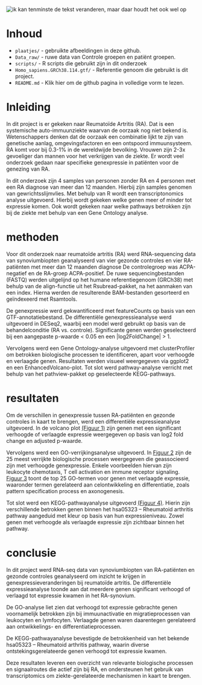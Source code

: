 <p align =”center”>
<img src = “plaatjes/Transcriptonomics_startpagina.jpg” alt = "ik kan tenminste de tekst veranderen, maar daar houdt het ook wel op"
width = “600”/>
</p>

# Inhoud
- `plaatjes/` - gebruikte afbeeldingen in deze github.
- `Data_raw/` - ruwe data van Controle groepen en patiënt groepen.
- `scripts/` - R scripts die gebruikt zijn in dit onderzoek
- `Homo_sapiens.GRCh38.114.gtf/` - Referentie genoom die gebruikt is dit project.
- `README.md` - Klik hier om de github pagina in volledige vorm te lezen.

# Inleiding

In dit project is er gekeken naar Reumatoïde Artritis (RA). Dat is een systemische auto-immuunziekte waarvan de oorzaak nog niet bekend is. Wetenschappers denken dat de oorzaak een combinatie lijkt te zijn van genetische aanlag, omgevingsfactoren en een ontspoord immuunsysteem. RA komt voor bij 0.3-1% in de wereldwijde bevolking. Vrouwen zijn 2-3x gevoeliger dan mannen voor het verkrijgen van de ziekte. Er wordt veel onderzoek gedaan naar specifieke genexpressie in patiënten voor de genezing van RA. 

In dit onderzoek zijn 4 samples van personen zonder RA en 4 personen met een RA diagnose van meer dan 12 maanden. Hierbij zijn samples genomen van gewrichtsslijmvlies. Met behulp van R wordt een transcriptonomics analyse uitgevoerd. Hierbij wordt gekeken welke genen meer of minder tot expressie komen. Ook wordt gekeken naar welke pathways betrokken zijn bij de ziekte met behulp van een Gene Ontology analyse.

# methoden
Voor dit onderzoek naar reumatoïde artritis (RA) werd RNA-sequencing data van synoviumbiopten geanalyseerd van vier gezonde controles en vier RA-patiënten met meer dan 12 maanden diagnose De controlegroep was ACPA-negatief en de RA-groep ACPA-positief. De ruwe sequencingbestanden (FASTQ) werden uitgelijnd op het humane referentiegenoom (GRCh38) met behulp van de align-functie uit het Rsubread-pakket, na het aanmaken van een index. Hierna werden de resulterende BAM-bestanden gesorteerd en geïndexeerd met Rsamtools.

De genexpressie werd gekwantificeerd met featureCounts op basis van een GTF-annotatiebestand. De differentiële genexpressieanalyse werd uitgevoerd in DESeq2, waarbij een model werd gebruikt op basis van de behandelconditie (RA vs. controle). Significante genen werden geselecteerd bij een aangepaste p-waarde < 0.05 en een |log2FoldChange| > 1.

Vervolgens werd een Gene Ontology-analyse uitgevoerd met clusterProfiler om betrokken biologische processen te identificeren, apart voor verhoogde en verlaagde genen. Resultaten werden visueel weergegeven via ggplot2 en een EnhancedVolcano-plot. Tot slot werd pathway-analyse verricht met behulp van het pathview-pakket op geselecteerde KEGG-pathways.

# resultaten
Om de verschillen in genexpressie tussen RA-patiënten en gezonde controles in kaart te brengen, werd een differentiële expressieanalyse uitgevoerd. In de volcano plot [(Figuur 1)](plaatjes/VolcanoplotWC) zijn genen met een significant verhoogde of verlaagde expressie weergegeven op basis van log2 fold change en adjusted p-waarde.

Vervolgens werd een GO-verrijkingsanalyse uitgevoerd. In [Figuur 2](plaatjes/Top25hoog) zijn de 25 meest verrijkte biologische processen weergegeven die geassocieerd zijn met verhoogde genexpressie. Enkele voorbeelden hiervan zijn leukocyte chemotaxis, T cell activation en immune receptor signaling. [Figuur 3](plaatjes/Top25_laag) toont de top 25 GO-termen voor genen met verlaagde expressie, waaronder termen gerelateerd aan celontwikkeling en differentiatie, zoals pattern specification process en axonogenesis.

Tot slot werd een KEGG-pathwayanalyse uitgevoerd [(Figuur 4)](hsa05323.pathview). Hierin zijn verschillende betrokken genen binnen het hsa05323 – Rheumatoid arthritis pathway aangeduid met kleur op basis van hun expressieniveau. Zowel genen met verhoogde als verlaagde expressie zijn zichtbaar binnen het pathway.
# conclusie
In dit project werd RNA-seq data van synoviumbiopten van RA-patiënten en gezonde controles geanalyseerd om inzicht te krijgen in genexpressieveranderingen bij reumatoïde artritis. De differentiële expressieanalyse toonde aan dat meerdere genen significant verhoogd of verlaagd tot expressie kwamen in het RA-synovium.

De GO-analyse liet zien dat verhoogd tot expressie gebrachte genen voornamelijk betrokken zijn bij immuunactivatie en migratieprocessen van leukocyten en lymfocyten. Verlaagde genen waren daarentegen gerelateerd aan ontwikkelings- en differentiatieprocessen.

De KEGG-pathwayanalyse bevestigde de betrokkenheid van het bekende hsa05323 – Rheumatoid arthritis pathway, waarin diverse ontstekingsgerelateerde genen verhoogd tot expressie kwamen.

Deze resultaten leveren een overzicht van relevante biologische processen en signaalroutes die actief zijn bij RA, en ondersteunen het gebruik van transcriptomics om ziekte-gerelateerde mechanismen in kaart te brengen.
